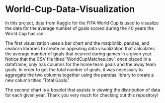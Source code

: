 # World-Cup-Data-Visualization

In this project, data from Kaggle for the FIFA World Cup is used to visualize
the data for the average number of goals scored during the 40 years the
World Cup has ran.

The first visualization uses a bar chart and the matplotlib, pandas, and seaborn libraries
to create an appealing data visualization that calculates the average number of goals 
that ocurred during games in a given year.  Notice that the CSV file titled 'WorldCupMatches.csv',
once placed in a dataframe, only has columns for the home team goals and the away team goals.  In
order to get the total number of goals, it was necessary to aggregate the two columns together using
the pandas library to create a new column titled 'Total Goals.'

The second chart is a boxplot that assists in viewing the distribution of data for each given year.
Thank you very much for checking out this repository!

